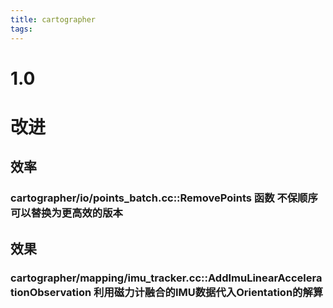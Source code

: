 ```yaml
---
title: cartographer
tags:
---
```


# 1.0

# 改进

## 效率

### cartographer/io/points_batch.cc::RemovePoints 函数 不保顺序可以替换为更高效的版本

## 效果

### cartographer/mapping/imu_tracker.cc::AddImuLinearAccelerationObservation 利用磁力计融合的IMU数据代入Orientation的解算